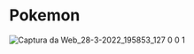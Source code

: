 # Pokemon


![Captura da Web_28-3-2022_195853_127 0 0 1](https://user-images.githubusercontent.com/86890038/160501966-b1494203-d84f-45db-a381-699df4f9e68d.jpeg)
